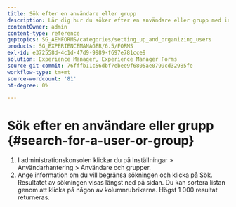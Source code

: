 ```yaml
---
title: Sök efter en användare eller grupp
description: Lär dig hur du söker efter en användare eller grupp med inställningarna för användarhantering i administrationskonsolen.
contentOwner: admin
content-type: reference
geptopics: SG_AEMFORMS/categories/setting_up_and_organizing_users
products: SG_EXPERIENCEMANAGER/6.5/FORMS
exl-id: e372558d-4c1d-47d9-9989-f697e781cce9
solution: Experience Manager, Experience Manager Forms
source-git-commit: 76fffb11c56dbf7ebee9f6805ae0799cd32985fe
workflow-type: tm+mt
source-wordcount: '81'
ht-degree: 0%

---
```


# Sök efter en användare eller grupp {#search-for-a-user-or-group}

1. I administrationskonsolen klickar du på Inställningar > Användarhantering > Användare och grupper.
1. Ange information om du vill begränsa sökningen och klicka på Sök. Resultatet av sökningen visas längst ned på sidan. Du kan sortera listan genom att klicka på någon av kolumnrubrikerna. Högst 1 000 resultat returneras.

